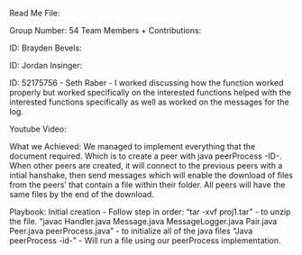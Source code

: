 Read Me File:	

Group Number:  54
Team Members + Contributions:

ID: Brayden Bevels:

ID: Jordan Insinger:

ID: 52175756 - Seth Raber - I worked discussing how the function worked properly but worked specifically on the interested functions helped with the interested functions specifically as well as worked on the messages for the log.

Youtube Video:


What we Achieved: We managed to implement everything that the document required. Which is to create a peer with java peerProcess -ID-. When other peers are created, it will connect to the previous peers with a intial hanshake, then send messages which will enable the download of files from the peers’ that contain a file within their folder. All peers will have the same files by the end of the download.

Playbook: 
Initial creation -
Follow step in order:
“tar -xvf proj1.tar”  - to unzip the file.
“javac Handler.java Message.java MessageLogger.java Pair.java Peer.java peerProcess.java” - to initialize all of the java files
“Java peerProcess -id-” - Will run a file using our peerProcess implementation.
